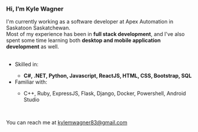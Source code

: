 ### Hi, I’m Kyle Wagner
I'm currently working as a software developer at Apex Automation in Saskatoon Saskatchewan. <br>
Most of my experience has been in **full stack development**, and I've also spent some time learning both **desktop and mobile application development** as well.<br>
<br>


<ul>
  <li>Skilled in:</li>
  <ul>
    <li><strong>C#, .NET, Python, Javascript, ReactJS, HTML, CSS, Bootstrap, SQL</strong></li>
  </ul>
  <li>Familiar with:</li>
  <ul>
    <li>C++, Ruby, ExpressJS, Flask, Django, Docker, Powershell, Android Studio</li>
  </ul>
</ul>
<br>


You can reach me at kylemwagner83@gmail.com
